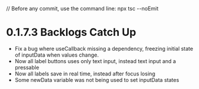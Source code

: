 // Before any commit, use the command line: npx tsc --noEmit

# 0.1.7.3 Backlogs Catch Up

- Fix a bug where useCallback missing a dependency, freezing initial state of inputData when values change.
- Now all label buttons uses only text input, instead text input and a pressable
- Now all labels save in real time, instead after focus losing
- Some newData variable was not being used to set inputData states